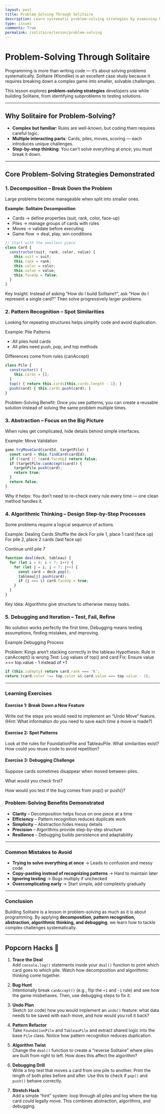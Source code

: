```yaml
---
layout: post
title: Problem-Solving Through Solitaire
description: Learn systematic problem-solving strategies by examining how to build Solitaire step by step, breaking down complex challenges into manageable parts.
type: issues
comments: True
permalink: /solitaire/lesson/problem-solving
---
```


# Problem-Solving Through Solitaire

Programming is more than writing code — it’s about solving problems systematically. Solitaire (Klondike) is an excellent case study because it requires breaking down a complex game into smaller, solvable challenges.  

This lesson explores **problem-solving strategies** developers use while building Solitaire, from identifying subproblems to testing solutions.

---

## Why Solitaire for Problem-Solving?

- **Complex but familiar**: Rules are well-known, but coding them requires careful logic.  
- **Multiple interacting parts**: Cards, piles, moves, scoring — each introduces unique challenges.  
- **Step-by-step thinking**: You can’t solve everything at once; you must break it down.  

---

## Core Problem-Solving Strategies Demonstrated

### 1. **Decomposition** – Break Down the Problem

Large problems become manageable when split into smaller ones.  

**Example: Solitaire Decomposition**
- Cards → define properties (suit, rank, color, face-up)  
- Piles → manage groups of cards with rules  
- Moves → validate before executing  
- Game flow → deal, play, win conditions  

```javascript
// Start with the smallest piece
class Card {
  constructor(suit, rank, color, value) {
    this.suit = suit;
    this.rank = rank;
    this.color = color;
    this.value = value;
    this.faceUp = false;
  }
}
```

Key Insight: Instead of asking “How do I build Solitaire?”, ask “How do I represent a single card?” Then solve progressively larger problems.

### 2. Pattern Recognition – Spot Similarities

Looking for repeating structures helps simplify code and avoid duplication.

Example: Pile Patterns

- All piles hold cards
- All piles need push, pop, and top methods

Differences come from rules (canAccept)

```javascript
class Pile {
  constructor() {
    this.cards = [];
  }
  top() { return this.cards[this.cards.length - 1]; }
  push(card) { this.cards.push(card); }
}
```

Problem-Solving Benefit: Once you see patterns, you can create a reusable solution instead of solving the same problem multiple times.

### 3. Abstraction – Focus on the Big Picture

When rules get complicated, hide details behind simple interfaces.

Example: Move Validation

```javascript
game.tryMoveCard(cardId, targetPile) {
  const card = this.findCard(cardId);
  if (!card || !card.faceUp) return false;
  if (targetPile.canAccept(card)) {
    targetPile.push(card);
    return true;
  }
  return false;
}
```

Why it helps: You don’t need to re-check every rule every time — one clean method handles it.

### 4. Algorithmic Thinking – Design Step-by-Step Processes

Some problems require a logical sequence of actions.

Example: Dealing Cards
Shuffle the deck
For pile 1, place 1 card (face up)
For pile 2, place 2 cards (last face up)

Continue until pile 7

```javascript
function deal(deck, tableau) {
  for (let i = 0; i < 7; i++) {
    for (let j = i; j < 7; j++) {
      const card = deck.pop();
      tableau[j].push(card);
      if (j === i) card.faceUp = true;
    }
  }
}
```

Key Idea: Algorithms give structure to otherwise messy tasks.

### 5. Debugging and Iteration – Test, Fail, Refine

No solution works perfectly the first time. Debugging means testing assumptions, finding mistakes, and improving.

Example Debugging Process

Problem: Kings aren’t stacking correctly in the tableau
Hypothesis: Rule in canAccept() is wrong
Test: Log values of top() and card
Fix: Ensure value === top.value - 1 instead of +1

```javascript
if (this.isEmpty) return card.rank === 'K';
return (card.color !== top.color && card.value === top.value - 1);
```
---
### Learning Exercises

#### Exercise 1: Break Down a New Feature

Write out the steps you would need to implement an “Undo Move” feature.
(Hint: What information do you need to save each time a move is made?)

#### Exercise 2: Spot Patterns

Look at the rules for FoundationPile and TableauPile. What similarities exist? How could you reuse code to avoid repetition?

#### Exercise 3: Debugging Challenge

Suppose cards sometimes disappear when moved between piles.

What would you check first?

How would you test if the bug comes from pop() or push()?

### Problem-Solving Benefits Demonstrated

- **Clarity** – Decomposition helps focus on one piece at a time  
- **Efficiency** – Pattern recognition reduces duplicate work  
- **Simplicity** – Abstraction hides messy details  
- **Precision** – Algorithms provide step-by-step structure  
- **Resilience** – Debugging builds persistence and adaptability  

---

### Common Mistakes to Avoid

- **Trying to solve everything at once** → Leads to confusion and messy code  
- **Copy-pasting instead of recognizing patterns** → Hard to maintain later  
- **Ignoring testing** → Bugs multiply if unchecked  
- **Overcomplicating early** → Start simple, add complexity gradually  

---

### Conclusion

Building Solitaire is a lesson in problem-solving as much as it is about programming. By applying **decomposition, pattern recognition, abstraction, algorithmic thinking, and debugging**, we learn how to tackle complex challenges systematically.

---

## Popcorn Hacks 🎉

1. **Trace the Deal**  
   Add `console.log()` statements inside your `deal()` function to print which card goes to which pile. Watch how decomposition and algorithmic thinking come together.

2. **Bug Hunt**  
   Intentionally break `canAccept()` (e.g., flip the `+1` and `-1` rule) and see how the game misbehaves. Then, use debugging steps to fix it.

3. **Undo Plan**  
   Sketch (or code) how you would implement an `undo()` feature: what data needs to be saved with each move, and how would you roll it back?

4. **Pattern Refactor**  
   Take `FoundationPile` and `TableauPile` and extract shared logic into the base `Pile` class. Notice how pattern recognition reduces duplication.

5. **Algorithm Twist**  
   Change the `deal()` function to create a “reverse Solitaire” where piles are built from right to left. How does this affect the algorithm?

6. **Debugging Drill**  
   Write a tiny test that moves a card from one pile to another. Print the length of both piles before and after. Use this to check if `pop()` and `push()` behave correctly.

7. **Stretch Hack**  
   Add a simple “hint” system: loop through all piles and log where the top card *could* legally move. This combines abstraction, algorithms, and debugging.
